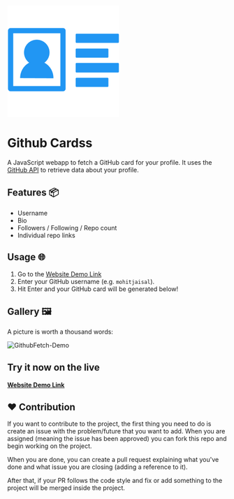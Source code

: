 ![GithubFetch-Icon](assets/favicon.png)

# Github Cardss

A JavaScript webapp to fetch a GitHub card for your profile. It uses the [GitHub API](https://docs.github.com/rest) to retrieve data about your profile.

## Features 📦

- Username
- Bio
- Followers / Following / Repo count
- Individual repo links

## Usage 🌐

1. Go to the [Website Demo Link](https://githubcardss.netlify.app)
2. Enter your GitHub username (e.g. `mohitjaisal`).
3. Hit Enter and your GitHub card will be generated below!

## Gallery 🖼️

A picture is worth a thousand words:

![GithubFetch-Demo](assets/GithubFetch-Demo.gif)

## Try it now on the live

<a href="https://githubfetchjs.netlify.app/"><h4>Website Demo Link</h4></a>

## :heart: Contribution

If you want to contribute to the project, the first thing you need to do is create an issue with the problem/future that you want to add. When you are assigned (meaning the issue has been approved) you can fork this repo and begin working on the project.

When you are done, you can create a pull request explaining what you've done and what issue you are closing (adding a reference to it).

After that, if your PR follows the code style and fix or add something to the project will be merged inside the project.
